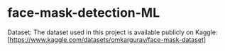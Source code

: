 # face-mask-detection-ML

Dataset:
The dataset used in this project is available publicly on Kaggle: [https://www.kaggle.com/datasets/omkargurav/face-mask-dataset]
